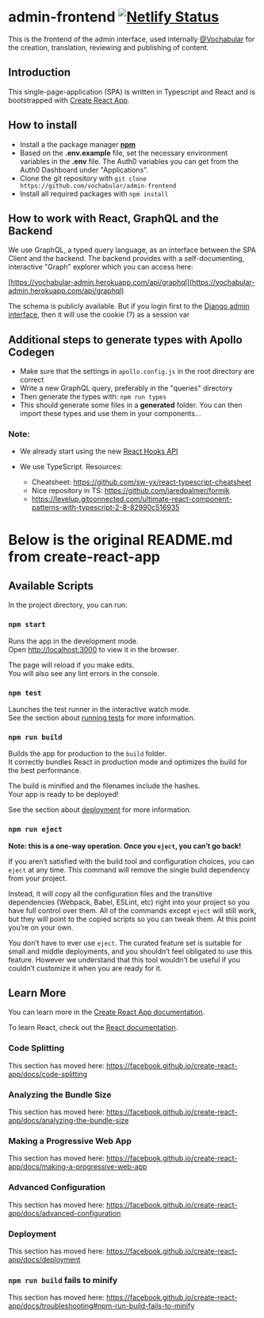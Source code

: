 # admin-frontend [![Netlify Status](https://api.netlify.com/api/v1/badges/d805c211-ac0e-43bf-900d-1fc03acfece5/deploy-status)](https://app.netlify.com/sites/vochabular-admin/deploys)

This is the frontend of the admin interface, used internally [@Vochabular](https://www.vochabular.ch) for the creation, translation, reviewing and publishing of content.

## Introduction

This single-page-application (SPA) is written in Typescript and React and is bootstrapped with [Create React App](https://github.com/facebook/create-react-app).

## How to install

- Install a the package manager **[npm](https://nodejs.org/)**
- Based on the **.env.example** file, set the necessary environment variables in the **.env** file. The Auth0 variables you can get from the Auth0 Dashboard under "Applications".
- Clone the git repository with `git clone https://github.com/vochabular/admin-frontend`
- Install all required packages with `npm install`

## How to work with React, GraphQL and the Backend

We use GraphQL, a typed query language, as an interface between the SPA Client and the backend. The backend provides with a self-documenting, interactive "Graph" explorer which you can access here:

[https://vochabular-admin.herokuapp.com/api/graphql](https://vochabular-admin.herokuapp.com/api/graphql)

The schema is publicly available. But if you login first to the [Django admin interface](https://vochabular-admin.herokuapp.com/admin/), then it will use the cookie (?) as a session var

## Additional steps to generate types with Apollo Codegen

- Make sure that the settings in `apollo.config.js` in the root directory are correct
- Write a new GraphQL query, preferably in the "queries" directory
- Then generate the types with:
  `npm run types`
- This should generate some files in a **generated** folder. You can then import these types and use them in your components...

### Note:

- We already start using the new [React Hooks API](https://reactjs.org/docs/hooks-intro.html)

- We use TypeScript. Resources:
  - Cheatsheet: https://github.com/sw-yx/react-typescript-cheatsheet
  - Nice repository in TS: https://github.com/jaredpalmer/formik
  - https://levelup.gitconnected.com/ultimate-react-component-patterns-with-typescript-2-8-82990c516935

# Below is the original README.md from **create-react-app**

## Available Scripts

In the project directory, you can run:

### `npm start`

Runs the app in the development mode.<br>
Open [http://localhost:3000](http://localhost:3000) to view it in the browser.

The page will reload if you make edits.<br>
You will also see any lint errors in the console.

### `npm test`

Launches the test runner in the interactive watch mode.<br>
See the section about [running tests](https://facebook.github.io/create-react-app/docs/running-tests) for more information.

### `npm run build`

Builds the app for production to the `build` folder.<br>
It correctly bundles React in production mode and optimizes the build for the best performance.

The build is minified and the filenames include the hashes.<br>
Your app is ready to be deployed!

See the section about [deployment](https://facebook.github.io/create-react-app/docs/deployment) for more information.

### `npm run eject`

**Note: this is a one-way operation. Once you `eject`, you can’t go back!**

If you aren’t satisfied with the build tool and configuration choices, you can `eject` at any time. This command will remove the single build dependency from your project.

Instead, it will copy all the configuration files and the transitive dependencies (Webpack, Babel, ESLint, etc) right into your project so you have full control over them. All of the commands except `eject` will still work, but they will point to the copied scripts so you can tweak them. At this point you’re on your own.

You don’t have to ever use `eject`. The curated feature set is suitable for small and middle deployments, and you shouldn’t feel obligated to use this feature. However we understand that this tool wouldn’t be useful if you couldn’t customize it when you are ready for it.

## Learn More

You can learn more in the [Create React App documentation](https://facebook.github.io/create-react-app/docs/getting-started).

To learn React, check out the [React documentation](https://reactjs.org/).

### Code Splitting

This section has moved here: https://facebook.github.io/create-react-app/docs/code-splitting

### Analyzing the Bundle Size

This section has moved here: https://facebook.github.io/create-react-app/docs/analyzing-the-bundle-size

### Making a Progressive Web App

This section has moved here: https://facebook.github.io/create-react-app/docs/making-a-progressive-web-app

### Advanced Configuration

This section has moved here: https://facebook.github.io/create-react-app/docs/advanced-configuration

### Deployment

This section has moved here: https://facebook.github.io/create-react-app/docs/deployment

### `npm run build` fails to minify

This section has moved here: https://facebook.github.io/create-react-app/docs/troubleshooting#npm-run-build-fails-to-minify
